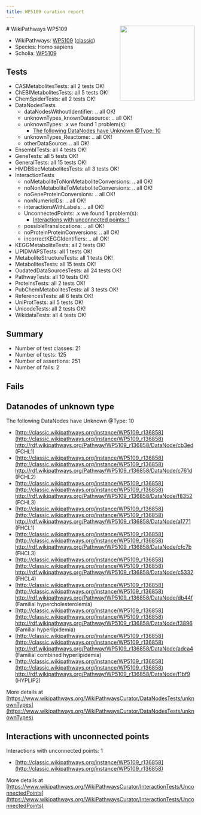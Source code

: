 ```yaml
---
title: WP5109 curation report
---
```


<img style="float: right; width: 200px" src="https://upload.wikimedia.org/wikipedia/commons/thumb/8/83/Wplogo_with_text_500.png/640px-Wplogo_with_text_500.png" />
# WikiPathways WP5109

* WikiPathways: [WP5109](https://wikipathways.org/pathways/WP5109) ([classic](https://classic.wikipathways.org/instance/WP5109))
* Species: Homo sapiens
* Scholia: [WP5109](https://scholia.toolforge.org/wikipathways/WP5109)
## Tests
* CASMetabolitesTests: all 2 tests OK!
* ChEBIMetabolitesTests: all 5 tests OK!
* ChemSpiderTests: all 2 tests OK!
* DataNodesTests
    * dataNodesWithoutIdentifier: .. all OK!
    * unknownTypes_knownDatasource: .. all OK!
    * unknownTypes: .x we found 1 problem(s):
        * [The following DataNodes have Unknown @Type: 10](#ef950831)
    * unknownTypes_Reactome: .. all OK!
    * otherDataSource: .. all OK!
* EnsemblTests: all 4 tests OK!
* GeneTests: all 5 tests OK!
* GeneralTests: all 15 tests OK!
* HMDBSecMetabolitesTests: all 3 tests OK!
* InteractionTests
    * noMetaboliteToNonMetaboliteConversions: .. all OK!
    * noNonMetaboliteToMetaboliteConversions: .. all OK!
    * noGeneProteinConversions: .. all OK!
    * nonNumericIDs: .. all OK!
    * interactionsWithLabels: .. all OK!
    * UnconnectedPoints: .x we found 1 problem(s):
        * [Interactions with unconnected points: 1](#35a61ad9)
    * possibleTranslocations: .. all OK!
    * noProteinProteinConversions: .. all OK!
    * incorrectKEGGIdentifiers: .. all OK!
* KEGGMetaboliteTests: all 2 tests OK!
* LIPIDMAPSTests: all 1 tests OK!
* MetaboliteStructureTests: all 1 tests OK!
* MetabolitesTests: all 15 tests OK!
* OudatedDataSourcesTests: all 24 tests OK!
* PathwayTests: all 10 tests OK!
* ProteinsTests: all 2 tests OK!
* PubChemMetabolitesTests: all 3 tests OK!
* ReferencesTests: all 6 tests OK!
* UniProtTests: all 5 tests OK!
* UnicodeTests: all 2 tests OK!
* WikidataTests: all 4 tests OK!


## Summary

* Number of test classes: 21
* Number of tests: 125
* Number of assertions: 251
* Number of fails: 2

## Fails

<a name="ef950831" />

## Datanodes of unknown type

The following DataNodes have Unknown @Type: 10

* [http://classic.wikipathways.org/instance/WP5109_r136858](http://classic.wikipathways.org/instance/WP5109_r136858) http://rdf.wikipathways.org/Pathway/WP5109_r136858/DataNode/cb3ed (FCHL1)
* [http://classic.wikipathways.org/instance/WP5109_r136858](http://classic.wikipathways.org/instance/WP5109_r136858) http://rdf.wikipathways.org/Pathway/WP5109_r136858/DataNode/c761d (FCHL2)
* [http://classic.wikipathways.org/instance/WP5109_r136858](http://classic.wikipathways.org/instance/WP5109_r136858) http://rdf.wikipathways.org/Pathway/WP5109_r136858/DataNode/f8352 (FCHL3)
* [http://classic.wikipathways.org/instance/WP5109_r136858](http://classic.wikipathways.org/instance/WP5109_r136858) http://rdf.wikipathways.org/Pathway/WP5109_r136858/DataNode/a1771 (FHCL1)
* [http://classic.wikipathways.org/instance/WP5109_r136858](http://classic.wikipathways.org/instance/WP5109_r136858) http://rdf.wikipathways.org/Pathway/WP5109_r136858/DataNode/cfc7b (FHCL3)
* [http://classic.wikipathways.org/instance/WP5109_r136858](http://classic.wikipathways.org/instance/WP5109_r136858) http://rdf.wikipathways.org/Pathway/WP5109_r136858/DataNode/c5332 (FHCL4)
* [http://classic.wikipathways.org/instance/WP5109_r136858](http://classic.wikipathways.org/instance/WP5109_r136858) http://rdf.wikipathways.org/Pathway/WP5109_r136858/DataNode/db44f (Familial
hypercholesterolemia)
* [http://classic.wikipathways.org/instance/WP5109_r136858](http://classic.wikipathways.org/instance/WP5109_r136858) http://rdf.wikipathways.org/Pathway/WP5109_r136858/DataNode/f3896 (Familial
hyperlipidemia)
* [http://classic.wikipathways.org/instance/WP5109_r136858](http://classic.wikipathways.org/instance/WP5109_r136858) http://rdf.wikipathways.org/Pathway/WP5109_r136858/DataNode/adca4 (Familial combined 
hyperlipidemia)
* [http://classic.wikipathways.org/instance/WP5109_r136858](http://classic.wikipathways.org/instance/WP5109_r136858) http://rdf.wikipathways.org/Pathway/WP5109_r136858/DataNode/f1bf9 (HYPLIP2)


More details at [https://www.wikipathways.org/WikiPathwaysCurator/DataNodesTests/unknownTypes](https://www.wikipathways.org/WikiPathwaysCurator/DataNodesTests/unknownTypes)

<a name="35a61ad9" />

## Interactions with unconnected points

Interactions with unconnected points: 1

* [http://classic.wikipathways.org/instance/WP5109_r136858](http://classic.wikipathways.org/instance/WP5109_r136858)


More details at [https://www.wikipathways.org/WikiPathwaysCurator/InteractionTests/UnconnectedPoints](https://www.wikipathways.org/WikiPathwaysCurator/InteractionTests/UnconnectedPoints)

